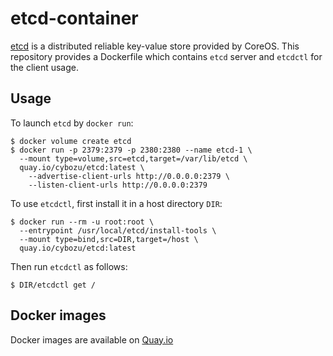 etcd-container
==============

[etcd](https://github.com/coreos/etcd) is a distributed reliable key-value
store provided by CoreOS.  This repository provides a Dockerfile which contains
`etcd` server and `etcdctl` for the client usage.

Usage
-----

To launch `etcd` by `docker run`:

    $ docker volume create etcd
    $ docker run -p 2379:2379 -p 2380:2380 --name etcd-1 \
      --mount type=volume,src=etcd,target=/var/lib/etcd \
      quay.io/cybozu/etcd:latest \
        --advertise-client-urls http://0.0.0.0:2379 \
        --listen-client-urls http://0.0.0.0:2379

To use `etcdctl`, first install it in a host directory `DIR`:

    $ docker run --rm -u root:root \
      --entrypoint /usr/local/etcd/install-tools \
      --mount type=bind,src=DIR,target=/host \
      quay.io/cybozu/etcd:latest

Then run `etcdctl` as follows:

    $ DIR/etcdctl get /
 
Docker images
-------------

Docker images are available on [Quay.io](https://quay.io/repository/cybozu/etcd)
